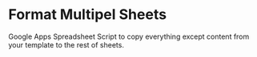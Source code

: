 # Format Multipel Sheets
Google Apps Spreadsheet Script to copy everything except content from your template to the rest of sheets.
